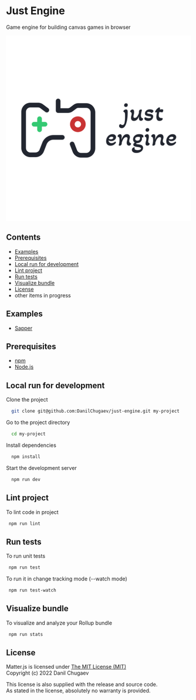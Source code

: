 # Just Engine

Game engine for building canvas games in browser

<p align="center">
  <img src="./src/images/logo.svg" alt="Just Engine logo"/>
</p>

## Contents
  - [Examples](#examples)
  - [Prerequisites](#prerequisites)
  - [Local run for development](#-ocal-run-for-development) 
  - [Lint project](#lint-project)
  - [Run tests](#run-tests)
  - [Visualize bundle](#visualize-bundle)
  - [License](#license)
  - other items in progress
  <!-- - [Features](#features) -->
  <!-- - [Tutorials](#tutorials)-->
  <!-- - [Build For Production](#build-for-production) -->

## Examples

- [Sapper](https://danilchugaev.github.io/sapper/)

## Prerequisites

- [npm](http://npmjs.com)
- [Node.js](https://nodejs.org/en/download/)

## Local run for development

Clone the project

```bash
  git clone git@github.com:DanilChugaev/just-engine.git my-project
```

Go to the project directory

```bash
  cd my-project
```

Install dependencies

```bash
  npm install
```

Start the development server

```bash
  npm run dev
```

## Lint project

To lint code in project

```bash
 npm run lint
```

## Run tests

To run unit tests

```bash
 npm run test
```

To run it in change tracking mode (--watch mode)

```bash
 npm run test-watch
```

## Visualize bundle

To visualize and analyze your Rollup bundle

```bash
 npm run stats
```

## License

Matter.js is licensed under [The MIT License (MIT)](https://opensource.org/licenses/MIT)  
Copyright (c) 2022 Danil Chugaev

This license is also supplied with the release and source code.  
As stated in the license, absolutely no warranty is provided.
